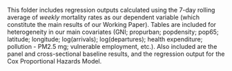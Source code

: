 This folder includes regression outputs calculated using the 7-day rolling average of *weekly* mortality rates as our dependent variable (which constitute the main results of our Working Paper). Tables are included for heterogeneity in our main covariates (GNI; propurban; popdensity; pop65; latitude; longitude; log(arrivals); log(departures); health expenditure; pollution - PM2.5 mg; vulnerable employment, etc.). Also included are the panel and cross-sectional baseline results, and the regression output for the Cox Proportional Hazards Model.  
